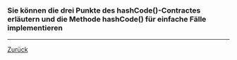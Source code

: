 ### Sie können die drei Punkte des hashCode()-Contractes erläutern und die Methode hashCode() für einfache Fälle implementieren

---

[Zurück](600vergleich.md)


